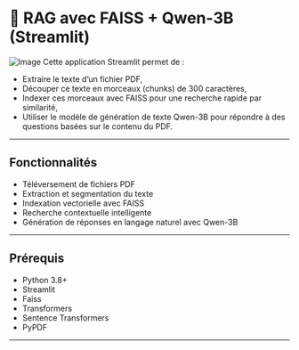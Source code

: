 # 📄 RAG avec FAISS + Qwen-3B (Streamlit)
![Image](https://github.com/user-attachments/assets/ba1f719c-8b27-4554-95cd-db5f3a620076)
Cette application Streamlit permet de :

- Extraire le texte d’un fichier PDF,
- Découper ce texte en morceaux (chunks) de 300 caractères,
- Indexer ces morceaux avec FAISS pour une recherche rapide par similarité,
- Utiliser le modèle de génération de texte Qwen-3B pour répondre à des questions basées sur le contenu du PDF.

---

## Fonctionnalités

- Téléversement de fichiers PDF
- Extraction et segmentation du texte
- Indexation vectorielle avec FAISS
- Recherche contextuelle intelligente
- Génération de réponses en langage naturel avec Qwen-3B

---

## Prérequis

- Python 3.8+
- Streamlit
- Faiss
- Transformers
- Sentence Transformers
- PyPDF

---

